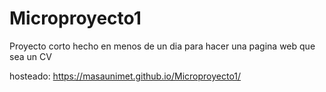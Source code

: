 # Microproyecto1
Proyecto corto hecho en menos de un dia para hacer una pagina web que sea un CV 

hosteado: https://masaunimet.github.io/Microproyecto1/
